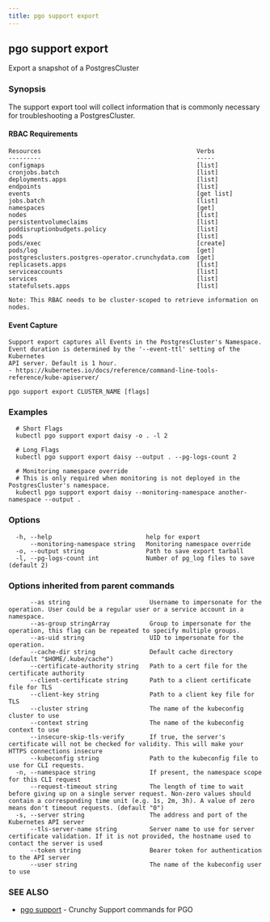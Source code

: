 ```yaml
---
title: pgo support export
---
```

## pgo support export

Export a snapshot of a PostgresCluster

### Synopsis

The support export tool will collect information that is commonly necessary for troubleshooting a
PostgresCluster.

#### RBAC Requirements
    Resources                                           Verbs
    ---------                                           -----
    configmaps                                          [list]
    cronjobs.batch                                      [list]
    deployments.apps                                    [list]
    endpoints                                           [list]
    events                                              [get list]
    jobs.batch                                          [list]
    namespaces                                          [get]
    nodes                                               [list]
    persistentvolumeclaims                              [list]
    poddisruptionbudgets.policy                         [list]
    pods                                                [list]
    pods/exec                                           [create]
    pods/log                                            [get]
    postgresclusters.postgres-operator.crunchydata.com  [get]
    replicasets.apps                                    [list]
    serviceaccounts                                     [list]
    services                                            [list]
    statefulsets.apps                                   [list]

    Note: This RBAC needs to be cluster-scoped to retrieve information on nodes.

#### Event Capture
    Support export captures all Events in the PostgresCluster's Namespace.
    Event duration is determined by the '--event-ttl' setting of the Kubernetes
    API server. Default is 1 hour.
    - https://kubernetes.io/docs/reference/command-line-tools-reference/kube-apiserver/

```
pgo support export CLUSTER_NAME [flags]
```

### Examples

```
  # Short Flags
  kubectl pgo support export daisy -o . -l 2
  
  # Long Flags
  kubectl pgo support export daisy --output . --pg-logs-count 2
  
  # Monitoring namespace override
  # This is only required when monitoring is not deployed in the PostgresCluster's namespace.
  kubectl pgo support export daisy --monitoring-namespace another-namespace --output .
```

### Options

```
  -h, --help                          help for export
      --monitoring-namespace string   Monitoring namespace override
  -o, --output string                 Path to save export tarball
  -l, --pg-logs-count int             Number of pg_log files to save (default 2)
```

### Options inherited from parent commands

```
      --as string                      Username to impersonate for the operation. User could be a regular user or a service account in a namespace.
      --as-group stringArray           Group to impersonate for the operation, this flag can be repeated to specify multiple groups.
      --as-uid string                  UID to impersonate for the operation.
      --cache-dir string               Default cache directory (default "$HOME/.kube/cache")
      --certificate-authority string   Path to a cert file for the certificate authority
      --client-certificate string      Path to a client certificate file for TLS
      --client-key string              Path to a client key file for TLS
      --cluster string                 The name of the kubeconfig cluster to use
      --context string                 The name of the kubeconfig context to use
      --insecure-skip-tls-verify       If true, the server's certificate will not be checked for validity. This will make your HTTPS connections insecure
      --kubeconfig string              Path to the kubeconfig file to use for CLI requests.
  -n, --namespace string               If present, the namespace scope for this CLI request
      --request-timeout string         The length of time to wait before giving up on a single server request. Non-zero values should contain a corresponding time unit (e.g. 1s, 2m, 3h). A value of zero means don't timeout requests. (default "0")
  -s, --server string                  The address and port of the Kubernetes API server
      --tls-server-name string         Server name to use for server certificate validation. If it is not provided, the hostname used to contact the server is used
      --token string                   Bearer token for authentication to the API server
      --user string                    The name of the kubeconfig user to use
```

### SEE ALSO

* [pgo support](/reference/pgo_support/)	 - Crunchy Support commands for PGO

